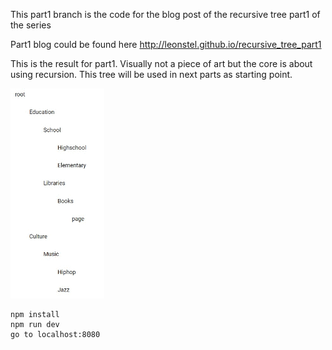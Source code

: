This part1 branch is the code for the blog post of the recursive tree part1 of the series

Part1 blog could be found here
http://leonstel.github.io/recursive_tree_part1

This is the result for part1. Visually not a piece of art but the core is about
using recursion. This tree will be used in next parts as starting point.

<img src="./img/tree_simple_part1.gif" width="150" />

```
npm install
npm run dev
go to localhost:8080
```